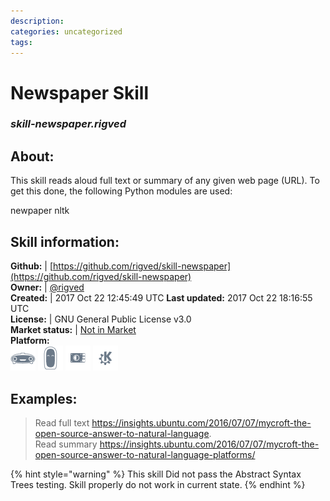 ```yaml
--- 
description: 
categories: uncategorized   
tags:   
---
```


# Newspaper Skill  
### _skill-newspaper.rigved_  
## About:  
This skill reads aloud full text or summary of any given web page (URL).
To get this done, the following Python modules are used:

newpaper
nltk


## Skill information:  
**Github:** | [https://github.com/rigved/skill-newspaper](https://github.com/rigved/skill-newspaper)  
**Owner:** | [@rigved](https://github.com/rigved)  
**Created:** | 2017 Oct 22 12:45:49 UTC  **Last updated:** 2017 Oct 22 18:16:55 UTC  
**License:** | GNU General Public License v3.0  
**Market status:** | [Not in Market](https://market.mycroft.ai/skill/)  
**Platform:**  
 ![](../.gitbook/assets/mark-1-icon.png)  ![](../.gitbook/assets/mark-2-icon.png)  ![](../.gitbook/assets/picroft-icon.png)  ![](../.gitbook/assets/kde.png)   
## Examples:  
> Read full text https://insights.ubuntu.com/2016/07/07/mycroft-the-open-source-answer-to-natural-language.  
> Read summary https://insights.ubuntu.com/2016/07/07/mycroft-the-open-source-answer-to-natural-language-platforms/  
  
{% hint style="warning" %}
This skill Did not pass the Abstract Syntax Trees testing. Skill properly do not work in current state.
{% endhint %}
